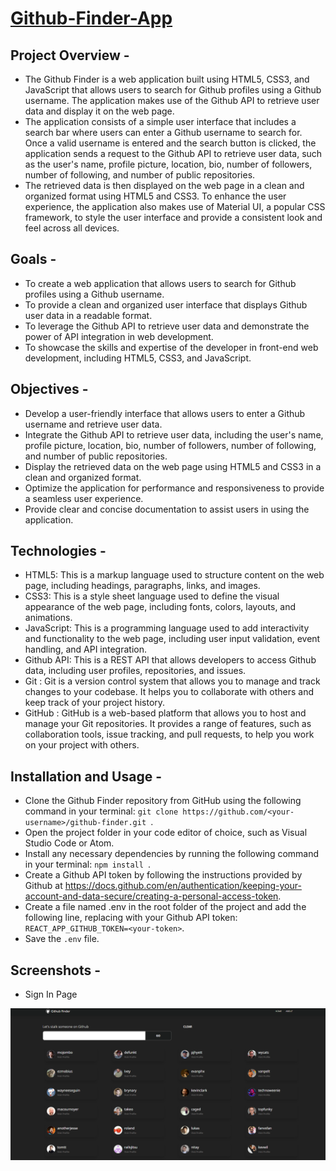 # [Github-Finder-App](https://alpha-santhosh.github.io/Github-Finder-App/)

## Project Overview -
- The Github Finder is a web application built using HTML5, CSS3, and JavaScript that allows users to search for Github profiles using a Github username. The application makes use of the Github API to retrieve user data and display it on the web page.
- The application consists of a simple user interface that includes a search bar where users can enter a Github username to search for. Once a valid username is entered and the search button is clicked, the application sends a request to the Github API to retrieve user data, such as the user's name, profile picture, location, bio, number of followers, number of following, and number of public repositories.
- The retrieved data is then displayed on the web page in a clean and organized format using HTML5 and CSS3. To enhance the user experience, the application also makes use of Material UI, a popular CSS framework, to style the user interface and provide a consistent look and feel across all devices.

## Goals - 
- To create a web application that allows users to search for Github profiles using a Github username.
- To provide a clean and organized user interface that displays Github user data in a readable format.
- To leverage the Github API to retrieve user data and demonstrate the power of API integration in web development.
- To showcase the skills and expertise of the developer in front-end web development, including HTML5, CSS3, and JavaScript.

## Objectives - 
- Develop a user-friendly interface that allows users to enter a Github username and retrieve user data.
- Integrate the Github API to retrieve user data, including the user's name, profile picture, location, bio, number of followers, number of following, and number of     public repositories.
- Display the retrieved data on the web page using HTML5 and CSS3 in a clean and organized format.
- Optimize the application for performance and responsiveness to provide a seamless user experience.
- Provide clear and concise documentation to assist users in using the application.

## Technologies -
- HTML5: This is a markup language used to structure content on the web page, including headings, paragraphs, links, and images.
- CSS3: This is a style sheet language used to define the visual appearance of the web page, including fonts, colors, layouts, and animations.
- JavaScript: This is a programming language used to add interactivity and functionality to the web page, including user input validation, event handling, and API       integration.
- Github API: This is a REST API that allows developers to access Github data, including user profiles, repositories, and issues.
- Git : Git is a version control system that allows you to manage and track changes to your codebase. It helps you to collaborate with others and keep track of your     project history.
- GitHub : GitHub is a web-based platform that allows you to host and manage your Git repositories. It provides a range of features, such as collaboration tools, issue   tracking, and pull requests, to help you work on your project with others.

## Installation and Usage -
- Clone the Github Finder repository from GitHub using the following command in your terminal: `git clone https://github.com/<your-username>/github-finder.git
`.
- Open the project folder in your code editor of choice, such as Visual Studio Code or Atom.
- Install any necessary dependencies by running the following command in your terminal: `npm install
`.
- Create a Github API token by following the instructions provided by Github at https://docs.github.com/en/authentication/keeping-your-account-and-data-secure/creating-a-personal-access-token.
- Create a file named .env in the root folder of the project and add the following line, replacing <your-token> with your Github API token: `REACT_APP_GITHUB_TOKEN=<your-token>`.
- Save the `.env` file.

## Screenshots -
- Sign In Page

![Sign In Page](https://raw.githubusercontent.com/Alpha-santhosh/Github-Finder-App/main/Github_Finder.png)


